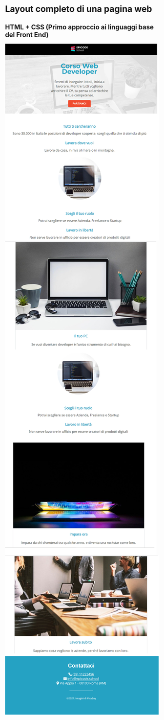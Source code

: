 # Layout completo di una pagina web 
## HTML + CSS (Primo approccio ai linguaggi base del Front End)

![alt text](https://github.com/luigicatania-FE/HTML_CSS/blob/main/0403/assets/images/pt1.png?raw=true)
![alt text](https://github.com/luigicatania-FE/HTML_CSS/blob/main/0403/assets/images/pt2.png?raw=true)
![alt text](https://github.com/luigicatania-FE/HTML_CSS/blob/main/0403/assets/images/pt3.png?raw=true)

